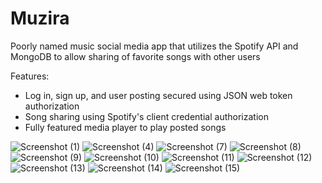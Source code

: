 # Muzira
Poorly named music social media app that utilizes the Spotify API and MongoDB to allow sharing of favorite songs with other users

Features:
 - Log in, sign up, and user posting secured using JSON web token authorization
 - Song sharing using Spotify's client credential authorization
 - Fully featured media player to play posted songs

![Screenshot (1)](https://user-images.githubusercontent.com/97247900/186486644-e59e938c-53bf-4835-a290-627641b469ae.png)
![Screenshot (4)](https://user-images.githubusercontent.com/97247900/186484280-57dbebae-8f46-4adf-b2af-b37d4a17c2c5.png)
![Screenshot (7)](https://user-images.githubusercontent.com/97247900/186484371-9ff08264-91a6-404f-a25b-8e05e7038e3c.png)
![Screenshot (8)](https://user-images.githubusercontent.com/97247900/186484383-efeb4a00-6f43-4a8b-b004-d81cdc693ad6.png)
![Screenshot (9)](https://user-images.githubusercontent.com/97247900/186484406-bfab4aa3-4fb7-4d96-8135-60cdfd5e6a86.png)
![Screenshot (10)](https://user-images.githubusercontent.com/97247900/186484419-f1905bfe-db5a-4fca-9d68-9575f663392e.png)
![Screenshot (11)](https://user-images.githubusercontent.com/97247900/186484430-01bf10be-1e1c-42ff-9b5e-a8dea1de72c2.png)
![Screenshot (12)](https://user-images.githubusercontent.com/97247900/186484438-ae35dc35-7588-44bc-8887-53adb5c74641.png)
![Screenshot (13)](https://user-images.githubusercontent.com/97247900/186484450-daacb46e-6ca3-42c3-9531-d11d18287940.png)
![Screenshot (14)](https://user-images.githubusercontent.com/97247900/186484510-b2e6f3ec-3681-4c0f-b708-c06b6f17dd26.png)
![Screenshot (15)](https://user-images.githubusercontent.com/97247900/186484518-8a24a557-0bd6-45b9-9783-ecd927e984ce.png)
